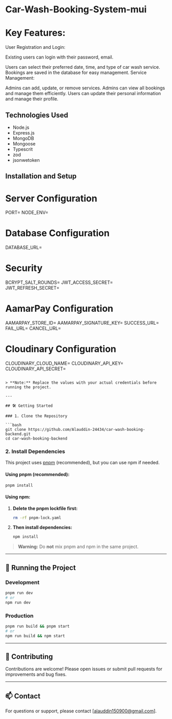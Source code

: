 # Car-Wash-Booking-System-mui




# Key Features:
User Registration and Login:

Existing users can login with their password, email.

Users can select their preferred date, time, and type of car wash service.
Bookings are saved in the database for easy management.
Service Management:

Admins can add, update, or remove services.
Admins can view all bookings and manage them efficiently.
Users can update their personal information and manage their profile.

## Technologies Used

- Node.js
- Express.js
- MongoDB
- Mongoose
- Typescrit
- zod
- jsonwetoken

## Installation and Setup

# Server Configuration
PORT=
NODE_ENV=

# Database Configuration
DATABASE_URL=

# Security
BCRYPT_SALT_ROUNDS=
JWT_ACCESS_SECRET=
JWT_REFRESH_SECRET=

# AamarPay Configuration
AAMARPAY_STORE_ID=
AAMARPAY_SIGNATURE_KEY=
SUCCESS_URL=
FAIL_URL=
CANCEL_URL=

# Cloudinary Configuration
CLOUDINARY_CLOUD_NAME=
CLOUDINARY_API_KEY=
CLOUDINARY_API_SECRET=

```

> **Note:** Replace the values with your actual credentials before running the project.

---

## 🛠 Getting Started

### 1. Clone the Repository

```bash
git clone https://github.com/Alauddin-24434/car-wash-booking-backend.git
cd car-wash-booking-backend
```

### 2. Install Dependencies

This project uses [pnpm](https://pnpm.io/) (recommended), but you can use npm if needed.

#### Using pnpm (recommended):

```bash
pnpm install
```

#### Using npm:

1. **Delete the pnpm lockfile first:**
    ```bash
    rm -rf pnpm-lock.yaml
    ```
2. **Then install dependencies:**
    ```bash
    npm install
    ```

> **Warning:** Do **not** mix pnpm and npm in the same project.

---

## 🚀 Running the Project

### Development

```bash
pnpm run dev
# or
npm run dev
```

### Production

```bash
pnpm run build && pnpm start
# or
npm run build && npm start
```


---

## 🤝 Contributing

Contributions are welcome! Please open issues or submit pull requests for improvements and bug fixes.

---

## 📫 Contact

For questions or support, please contact [alauddin150900@gmail.com].